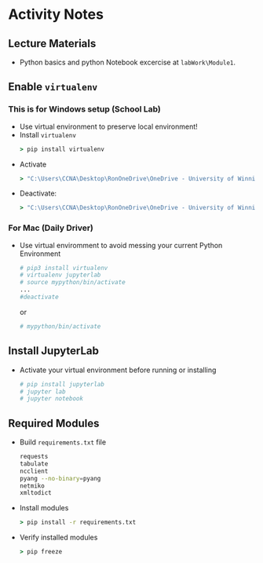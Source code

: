 # Activity Notes

## Lecture Materials 
* Python basics and python Notebook excercise at ```labWork\Module1```.

## Enable ```virtualenv```
### This is for Windows setup (School Lab)
* Use virtual environment to preserve local environment!
* Install ```virtualenv```
  ```cmd
  > pip install virtualenv
  ```
* Activate
  ```cmd
  > "C:\Users\CCNA\Desktop\RonOneDrive\OneDrive - University of Winnipeg\pythonModule\venv\Scripts\activate.bat"
  ```
* Deactivate:
  ```cmd
  > "C:\Users\CCNA\Desktop\RonOneDrive\OneDrive - University of Winnipeg\pythonModule\venv\Scripts\deactivate.bat"
  ```

### For Mac (Daily Driver)
* Use virtual enviromment to avoid messing your current Python Environment
    ```bash
    # pip3 install virtualenv
    # virtualenv jupyterlab
    # source mypython/bin/activate
    ...
    #deactivate
    ```
    or 
    ```bash
    # mypython/bin/activate
    ```
## Install JupyterLab
*  Activate your virtual environment before running or installing
    ```bash
    # pip install jupyterlab
    # jupyter lab
    # jupyter notebook
    ```

## Required Modules
* Build ```requirements.txt``` file
  ```bash
  requests
  tabulate
  ncclient
  pyang --no-binary=pyang
  netmiko
  xmltodict
  ```
* Install modules
  ```cmd
  > pip install -r requirements.txt
  ```
* Verify installed modules
  ```cmd
  > pip freeze
  ```